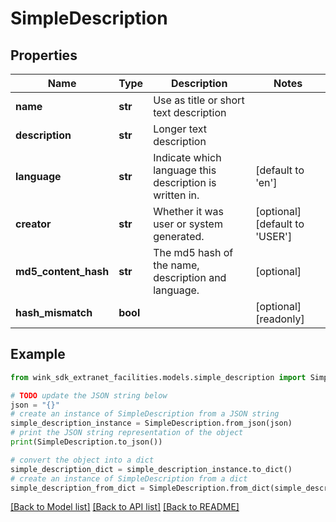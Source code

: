 # SimpleDescription


## Properties

Name | Type | Description | Notes
------------ | ------------- | ------------- | -------------
**name** | **str** | Use as title or short text description | 
**description** | **str** | Longer text description | 
**language** | **str** | Indicate which language this description is written in. | [default to 'en']
**creator** | **str** | Whether it was user or system generated. | [optional] [default to 'USER']
**md5_content_hash** | **str** | The md5 hash of the name, description and language. | [optional] 
**hash_mismatch** | **bool** |  | [optional] [readonly] 

## Example

```python
from wink_sdk_extranet_facilities.models.simple_description import SimpleDescription

# TODO update the JSON string below
json = "{}"
# create an instance of SimpleDescription from a JSON string
simple_description_instance = SimpleDescription.from_json(json)
# print the JSON string representation of the object
print(SimpleDescription.to_json())

# convert the object into a dict
simple_description_dict = simple_description_instance.to_dict()
# create an instance of SimpleDescription from a dict
simple_description_from_dict = SimpleDescription.from_dict(simple_description_dict)
```
[[Back to Model list]](../README.md#documentation-for-models) [[Back to API list]](../README.md#documentation-for-api-endpoints) [[Back to README]](../README.md)


